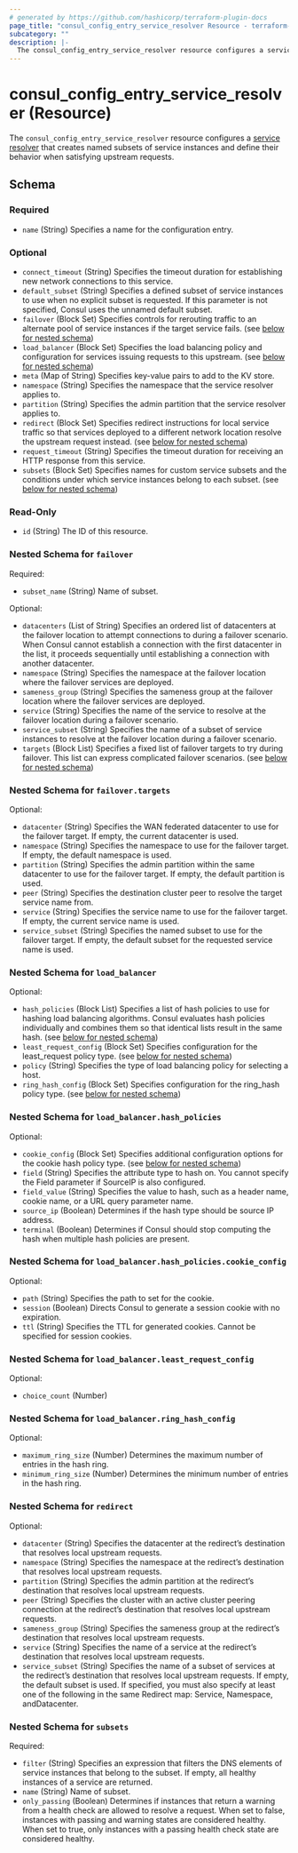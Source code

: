 ```yaml
---
# generated by https://github.com/hashicorp/terraform-plugin-docs
page_title: "consul_config_entry_service_resolver Resource - terraform-provider-consul"
subcategory: ""
description: |-
  The consul_config_entry_service_resolver resource configures a service resolver https://developer.hashicorp.com/consul/docs/connect/config-entries/service-resolver that creates named subsets of service instances and define their behavior when satisfying upstream requests.
---
```


# consul_config_entry_service_resolver (Resource)

The `consul_config_entry_service_resolver` resource configures a [service resolver](https://developer.hashicorp.com/consul/docs/connect/config-entries/service-resolver) that creates named subsets of service instances and define their behavior when satisfying upstream requests.



<!-- schema generated by tfplugindocs -->
## Schema

### Required

- `name` (String) Specifies a name for the configuration entry.

### Optional

- `connect_timeout` (String) Specifies the timeout duration for establishing new network connections to this service.
- `default_subset` (String) Specifies a defined subset of service instances to use when no explicit subset is requested. If this parameter is not specified, Consul uses the unnamed default subset.
- `failover` (Block Set) Specifies controls for rerouting traffic to an alternate pool of service instances if the target service fails. (see [below for nested schema](#nestedblock--failover))
- `load_balancer` (Block Set) Specifies the load balancing policy and configuration for services issuing requests to this upstream. (see [below for nested schema](#nestedblock--load_balancer))
- `meta` (Map of String) Specifies key-value pairs to add to the KV store.
- `namespace` (String) Specifies the namespace that the service resolver applies to.
- `partition` (String) Specifies the admin partition that the service resolver applies to.
- `redirect` (Block Set) Specifies redirect instructions for local service traffic so that services deployed to a different network location resolve the upstream request instead. (see [below for nested schema](#nestedblock--redirect))
- `request_timeout` (String) Specifies the timeout duration for receiving an HTTP response from this service.
- `subsets` (Block Set) Specifies names for custom service subsets and the conditions under which service instances belong to each subset. (see [below for nested schema](#nestedblock--subsets))

### Read-Only

- `id` (String) The ID of this resource.

<a id="nestedblock--failover"></a>
### Nested Schema for `failover`

Required:

- `subset_name` (String) Name of subset.

Optional:

- `datacenters` (List of String) Specifies an ordered list of datacenters at the failover location to attempt connections to during a failover scenario. When Consul cannot establish a connection with the first datacenter in the list, it proceeds sequentially until establishing a connection with another datacenter.
- `namespace` (String) Specifies the namespace at the failover location where the failover services are deployed.
- `sameness_group` (String) Specifies the sameness group at the failover location where the failover services are deployed.
- `service` (String) Specifies the name of the service to resolve at the failover location during a failover scenario.
- `service_subset` (String) Specifies the name of a subset of service instances to resolve at the failover location during a failover scenario.
- `targets` (Block List) Specifies a fixed list of failover targets to try during failover. This list can express complicated failover scenarios. (see [below for nested schema](#nestedblock--failover--targets))

<a id="nestedblock--failover--targets"></a>
### Nested Schema for `failover.targets`

Optional:

- `datacenter` (String) Specifies the WAN federated datacenter to use for the failover target. If empty, the current datacenter is used.
- `namespace` (String) Specifies the namespace to use for the failover target. If empty, the default namespace is used.
- `partition` (String) Specifies the admin partition within the same datacenter to use for the failover target. If empty, the default partition is used.
- `peer` (String) Specifies the destination cluster peer to resolve the target service name from.
- `service` (String) Specifies the service name to use for the failover target. If empty, the current service name is used.
- `service_subset` (String) Specifies the named subset to use for the failover target. If empty, the default subset for the requested service name is used.



<a id="nestedblock--load_balancer"></a>
### Nested Schema for `load_balancer`

Optional:

- `hash_policies` (Block List) Specifies a list of hash policies to use for hashing load balancing algorithms. Consul evaluates hash policies individually and combines them so that identical lists result in the same hash. (see [below for nested schema](#nestedblock--load_balancer--hash_policies))
- `least_request_config` (Block Set) Specifies configuration for the least_request policy type. (see [below for nested schema](#nestedblock--load_balancer--least_request_config))
- `policy` (String) Specifies the type of load balancing policy for selecting a host.
- `ring_hash_config` (Block Set) Specifies configuration for the ring_hash policy type. (see [below for nested schema](#nestedblock--load_balancer--ring_hash_config))

<a id="nestedblock--load_balancer--hash_policies"></a>
### Nested Schema for `load_balancer.hash_policies`

Optional:

- `cookie_config` (Block Set) Specifies additional configuration options for the cookie hash policy type. (see [below for nested schema](#nestedblock--load_balancer--hash_policies--cookie_config))
- `field` (String) Specifies the attribute type to hash on. You cannot specify the Field parameter if SourceIP is also configured.
- `field_value` (String) Specifies the value to hash, such as a header name, cookie name, or a URL query parameter name.
- `source_ip` (Boolean) Determines if the hash type should be source IP address.
- `terminal` (Boolean) Determines if Consul should stop computing the hash when multiple hash policies are present.

<a id="nestedblock--load_balancer--hash_policies--cookie_config"></a>
### Nested Schema for `load_balancer.hash_policies.cookie_config`

Optional:

- `path` (String) Specifies the path to set for the cookie.
- `session` (Boolean) Directs Consul to generate a session cookie with no expiration.
- `ttl` (String) Specifies the TTL for generated cookies. Cannot be specified for session cookies.



<a id="nestedblock--load_balancer--least_request_config"></a>
### Nested Schema for `load_balancer.least_request_config`

Optional:

- `choice_count` (Number)


<a id="nestedblock--load_balancer--ring_hash_config"></a>
### Nested Schema for `load_balancer.ring_hash_config`

Optional:

- `maximum_ring_size` (Number) Determines the maximum number of entries in the hash ring.
- `minimum_ring_size` (Number) Determines the minimum number of entries in the hash ring.



<a id="nestedblock--redirect"></a>
### Nested Schema for `redirect`

Optional:

- `datacenter` (String) Specifies the datacenter at the redirect’s destination that resolves local upstream requests.
- `namespace` (String) Specifies the namespace at the redirect’s destination that resolves local upstream requests.
- `partition` (String) Specifies the admin partition at the redirect’s destination that resolves local upstream requests.
- `peer` (String) Specifies the cluster with an active cluster peering connection at the redirect’s destination that resolves local upstream requests.
- `sameness_group` (String) Specifies the sameness group at the redirect’s destination that resolves local upstream requests.
- `service` (String) Specifies the name of a service at the redirect’s destination that resolves local upstream requests.
- `service_subset` (String) Specifies the name of a subset of services at the redirect’s destination that resolves local upstream requests. If empty, the default subset is used. If specified, you must also specify at least one of the following in the same Redirect map: Service, Namespace, andDatacenter.


<a id="nestedblock--subsets"></a>
### Nested Schema for `subsets`

Required:

- `filter` (String) Specifies an expression that filters the DNS elements of service instances that belong to the subset. If empty, all healthy instances of a service are returned.
- `name` (String) Name of subset.
- `only_passing` (Boolean) Determines if instances that return a warning from a health check are allowed to resolve a request. When set to false, instances with passing and warning states are considered healthy. When set to true, only instances with a passing health check state are considered healthy.